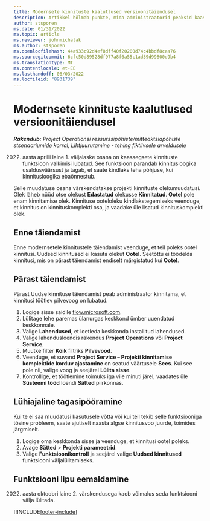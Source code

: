 ```yaml
---
title: Modernsete kinnituste kaalutlused versioonitäiendusel
description: Artikkel hõlmab punkte, mida administraatorid peaksid kaasaegsete kinnituste funktsiooni lubamisel arvestama.
author: stsporen
ms.date: 01/31/2022
ms.topic: article
ms.reviewer: johnmichalak
ms.author: stsporen
ms.openlocfilehash: 44a933c92d4ef8dff40f20200d74c4bbdf8caa76
ms.sourcegitcommit: 6cfc50d89528df977a8f6a55c1ad39d99800d9b4
ms.translationtype: MT
ms.contentlocale: et-EE
ms.lasthandoff: 06/03/2022
ms.locfileid: "8931739"
---
```

# <a name="upgrade-considerations-for-modern-approvals"></a>Modernsete kinnituste kaalutlused versioonitäiendusel 

_**Rakendub:** Project Operationsi ressurssipõhiste/mitteaktsiapõhiste stsenaariumide korral,  Lihtjuurutamine - tehing fiktiivsele arveldusele_

2022. aasta aprilli laine 1. väljalaske osana on kaasaegsete kinnituste funktsioon vaikimisi lubatud. See funktsioon parandab kinnitusloogika usaldusväärsust ja tagab, et saate kindlaks teha põhjuse, kui kinnitusloogika ebaõnnestub.

Selle muudatuse osana värskendatakse projekti kinnituste olekumuudatusi. Olek läheb nüüd otse olekust **Edastatud** olekusse **Kinnitatud**. **Ootel** pole enam kinnitamise olek. Kinnituse ooteloleku kindlakstegemiseks veenduge, et kinnitus on kinnituskomplekti osa, ja vaadake üle lisatud kinnituskomplekti olek.

## <a name="before-you-upgrade"></a>Enne täiendamist

Enne modernsetele kinnitustele täiendamist veenduge, et teil poleks ootel kinnitusi. Uudsed kinnitused ei kasuta olekut **Ootel**. Seetõttu ei töödelda kinnitusi, mis on pärast täiendamist endiselt märgistatud kui **Ootel**.

## <a name="after-you-upgrade"></a>Pärast täiendamist

Pärast Uudse kinnituse täiendamist peab administraator kinnitama, et kinnitusi töötlev pilvevoog on lubatud.

1. Logige sisse saidile [flow.microsoft.com](https://flow.microsoft.com).
2. Lülitage lehe paremas ülanurgas keskkond ümber uuendatud keskkonnale.
3. Valige **Lahendused**, et loetleda keskkonda installitud lahendused.
4. Valige lahendusloendis rakendus **Project Operations** või **Project Service**.
5. Muutke filter **Kõik** filtriks **Pilvevood**.
6. Veenduge, et suvand **Project Service – Projekti kinnitamise komplektide korduv ajastamine** on seatud väärtusele **Sees**. Kui see pole nii, valige voog ja seejärel **Lülita sisse**.
7. Kontrollige, et töötlemine toimuks iga viie minuti järel, vaadates üle **Süsteemi tööd** loendi **Sätted** piirkonnas.

## <a name="short-term-rollback"></a>Lühiajaline tagasipööramine

Kui te ei saa muudatusi kasutusele võtta või kui teil tekib selle funktsiooniga tõsine probleem, saate ajutiselt naasta algse kinnitusvoo juurde, toimides järgmiselt.
1. Logige oma keskkonda sisse ja veenduge, et kinnitusi ootel poleks.
2. Avage **Sätted** > **Projekti parameetrid**.
3. Valige **Funktsioonikontroll** ja seejärel valige **Uudsed kinnitused** funktsiooni väljalülitamiseks.

## <a name="removing-the-feature-flag"></a>Funktsiooni lipu eemaldamine

2022. aasta oktoobri laine 2. värskendusega kaob võimalus seda funktsiooni välja lülitada.

[!INCLUDE[footer-include](../includes/footer-banner.md)]
